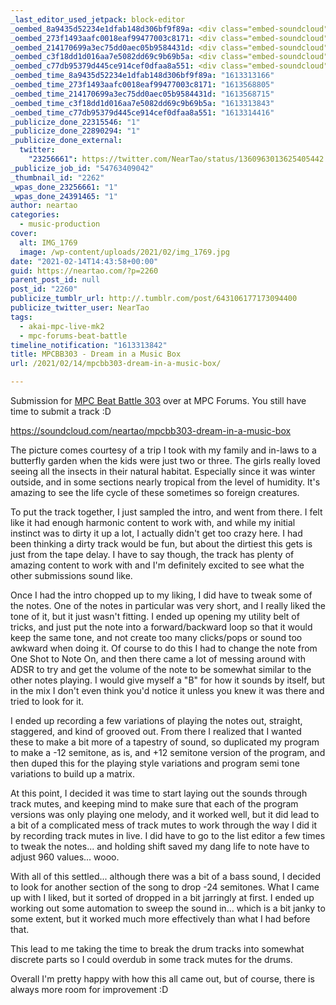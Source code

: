 ```yaml
---
_last_editor_used_jetpack: block-editor
_oembed_8a9435d52234e1dfab148d306bf9f89a: <div class="embed-soundcloud"><iframe title="MPCBB303 - Dream In A Music Box by NearTao" width="750" height="400" scrolling="no" frameborder="no" src="https://w.soundcloud.com/player/?visual=true&url=https%3A%2F%2Fapi.soundcloud.com%2Ftracks%2F985368082&show_artwork=true&maxwidth=750&maxheight=1000&dnt=1"></iframe></div>
_oembed_273f1493aafc0018eaf99477003c8171: <div class="embed-soundcloud"><iframe title="#jamcember 2020 by NearTao" width="500" height="450" scrolling="no" frameborder="no" src="https://w.soundcloud.com/player/?visual=true&url=https%3A%2F%2Fapi.soundcloud.com%2Fplaylists%2F1174525159&show_artwork=true&maxwidth=500&maxheight=750&dnt=1"></iframe></div>
_oembed_214170699a3ec75dd0aec05b9584431d: <div class="embed-soundcloud"><iframe title="#jamuary 2021 by NearTao" width="500" height="450" scrolling="no" frameborder="no" src="https://w.soundcloud.com/player/?visual=true&url=https%3A%2F%2Fapi.soundcloud.com%2Fplaylists%2F1187948578&show_artwork=true&maxwidth=500&maxheight=750&dnt=1"></iframe></div>
_oembed_c3f18dd1d016aa7e5082dd69c9b69b5a: <div class="embed-soundcloud"><iframe title="MPCBB303 - Dream In A Music Box by NearTao" width="584" height="400" scrolling="no" frameborder="no" src="https://w.soundcloud.com/player/?visual=true&url=https%3A%2F%2Fapi.soundcloud.com%2Ftracks%2F985368082&show_artwork=true&maxwidth=584&maxheight=876&dnt=1"></iframe></div>
_oembed_c77db95379d445ce914cef0dfaa8a551: <div class="embed-soundcloud"><iframe title="MPCBB303 - Dream In A Music Box by NearTao" width="500" height="400" scrolling="no" frameborder="no" src="https://w.soundcloud.com/player/?visual=true&url=https%3A%2F%2Fapi.soundcloud.com%2Ftracks%2F985368082&show_artwork=true&maxwidth=500&maxheight=750&dnt=1"></iframe></div>
_oembed_time_8a9435d52234e1dfab148d306bf9f89a: "1613313166"
_oembed_time_273f1493aafc0018eaf99477003c8171: "1613568805"
_oembed_time_214170699a3ec75dd0aec05b9584431d: "1613568715"
_oembed_time_c3f18dd1d016aa7e5082dd69c9b69b5a: "1613313843"
_oembed_time_c77db95379d445ce914cef0dfaa8a551: "1613314416"
_publicize_done_22315546: "1"
_publicize_done_22890294: "1"
_publicize_done_external:
  twitter:
    "23256661": https://twitter.com/NearTao/status/1360963013625405442
_publicize_job_id: "54763409042"
_thumbnail_id: "2262"
_wpas_done_23256661: "1"
_wpas_done_24391465: "1"
author: neartao
categories:
  - music-production
cover:
  alt: IMG_1769
  image: /wp-content/uploads/2021/02/img_1769.jpg
date: "2021-02-14T14:43:58+00:00"
guid: https://neartao.com/?p=2260
parent_post_id: null
post_id: "2260"
publicize_tumblr_url: http://.tumblr.com/post/643106177173094400
publicize_twitter_user: NearTao
tags:
  - akai-mpc-live-mk2
  - mpc-forums-beat-battle
timeline_notification: "1613313842"
title: MPCBB303 - Dream in a Music Box
url: /2021/02/14/mpcbb303-dream-in-a-music-box/

---
```

Submission for [MPC Beat Battle 303](https://www.mpc-forums.com/viewtopic.php?f=40&t=210474&p=1825311#p1825311) over at MPC Forums. You still have time to submit a track :D

https://soundcloud.com/neartao/mpcbb303-dream-in-a-music-box

The picture comes courtesy of a trip I took with my family and in-laws to a butterfly garden when the kids were just two or three. The girls really loved seeing all the insects in their natural habitat. Especially since it was winter outside, and in some sections nearly tropical from the level of humidity. It's amazing to see the life cycle of these sometimes so foreign creatures.

To put the track together, I just sampled the intro, and went from there. I felt like it had enough harmonic content to work with, and while my initial instinct was to dirty it up a lot, I actually didn't get too crazy here. I had been thinking a dirty track would be fun, but about the dirtiest this gets is just from the tape delay. I have to say though, the track has plenty of amazing content to work with and I'm definitely excited to see what the other submissions sound like.

Once I had the intro chopped up to my liking, I did have to tweak some of the notes. One of the notes in particular was very short, and I really liked the tone of it, but it just wasn't fitting. I ended up opening my utility belt of tricks, and just put the note into a forward/backward loop so that it would keep the same tone, and not create too many clicks/pops or sound too awkward when doing it. Of course to do this I had to change the note from One Shot to Note On, and then there came a lot of messing around with ADSR to try and get the volume of the note to be somewhat similar to the other notes playing. I would give myself a "B" for how it sounds by itself, but in the mix I don't even think you'd notice it unless you knew it was there and tried to look for it.

I ended up recording a few variations of playing the notes out, straight, staggered, and kind of grooved out. From there I realized that I wanted these to make a bit more of a tapestry of sound, so duplicated my program to make a -12 semitone, as is, and +12 semitone version of the program, and then duped this for the playing style variations and program semi tone variations to build up a matrix.

At this point, I decided it was time to start laying out the sounds through track mutes, and keeping mind to make sure that each of the program versions was only playing one melody, and it worked well, but it did lead to a bit of a complicated mess of track mutes to work through the way I did it by recording track mutes in live. I did have to go to the list editor a few times to tweak the notes... and holding shift saved my dang life to note have to adjust 960 values... wooo.

With all of this settled... although there was a bit of a bass sound, I decided to look for another section of the song to drop -24 semitones. What I came up with I liked, but it sorted of dropped in a bit jarringly at first. I ended up working out some automation to sweep the sound in... which is a bit janky to some extent, but it worked much more effectively than what I had before that.

This lead to me taking the time to break the drum tracks into somewhat discrete parts so I could overdub in some track mutes for the drums.

Overall I'm pretty happy with how this all came out, but of course, there is always more room for improvement :D
